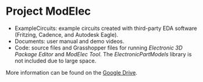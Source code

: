 # Project ModElec 

- ExampleCircuits: example circuits created with third-party EDA software (Fritzing, Cadence, and Autodesk Eagle).
- Documents: user manual and demo videos.
- Code: source files and Grasshopper files for running *Electronic 3D Package Editor* and *ModElec Tool*. The *ElectronicPartModels* library is not included due to large space.

More information can be found on the [Google Drive](https://drive.google.com/drive/folders/1DHGk1NDQpByLOCIcShGJgvOjcrjLX43s?usp=sharing).
